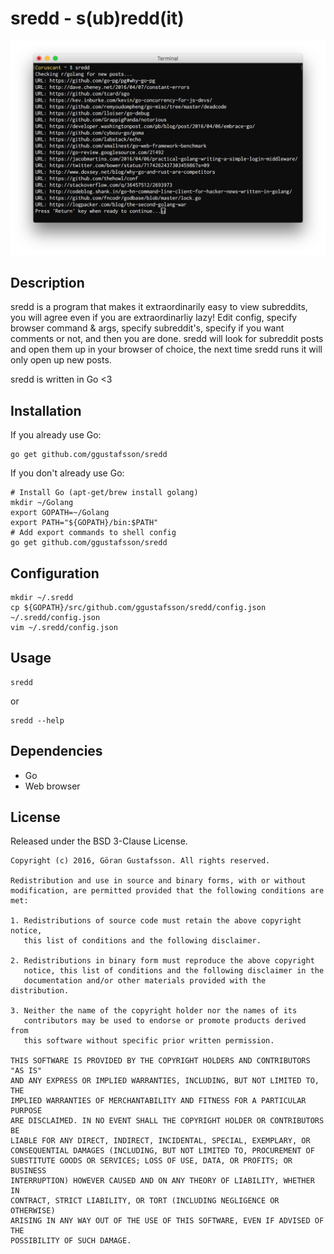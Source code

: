 sredd - s(ub)redd(it)
=====================

![Preview](https://github.com/ggustafsson/sredd/raw/master/Preview.png)

Description
-----------
sredd is a program that makes it extraordinarily easy to view subreddits, you
will agree even if you are extraordinarliy lazy! Edit config, specify browser
command & args, specify subreddit's, specify if you want comments or not, and
then you are done. sredd will look for subreddit posts and open them up in your
browser of choice, the next time sredd runs it will only open up new posts.

sredd is written in Go <3

Installation
------------
If you already use Go:

    go get github.com/ggustafsson/sredd

If you don't already use Go:

    # Install Go (apt-get/brew install golang)
    mkdir ~/Golang
    export GOPATH=~/Golang
    export PATH="${GOPATH}/bin:$PATH"
    # Add export commands to shell config
    go get github.com/ggustafsson/sredd

Configuration
-------------
    mkdir ~/.sredd
    cp ${GOPATH}/src/github.com/ggustafsson/sredd/config.json ~/.sredd/config.json
    vim ~/.sredd/config.json

Usage
-----
    sredd

or

    sredd --help

Dependencies
------------
- Go
- Web browser

License
-------
Released under the BSD 3-Clause License.

    Copyright (c) 2016, Göran Gustafsson. All rights reserved.

    Redistribution and use in source and binary forms, with or without
    modification, are permitted provided that the following conditions are met:

    1. Redistributions of source code must retain the above copyright notice,
       this list of conditions and the following disclaimer.

    2. Redistributions in binary form must reproduce the above copyright
       notice, this list of conditions and the following disclaimer in the
       documentation and/or other materials provided with the distribution.

    3. Neither the name of the copyright holder nor the names of its
       contributors may be used to endorse or promote products derived from
       this software without specific prior written permission.

    THIS SOFTWARE IS PROVIDED BY THE COPYRIGHT HOLDERS AND CONTRIBUTORS "AS IS"
    AND ANY EXPRESS OR IMPLIED WARRANTIES, INCLUDING, BUT NOT LIMITED TO, THE
    IMPLIED WARRANTIES OF MERCHANTABILITY AND FITNESS FOR A PARTICULAR PURPOSE
    ARE DISCLAIMED. IN NO EVENT SHALL THE COPYRIGHT HOLDER OR CONTRIBUTORS BE
    LIABLE FOR ANY DIRECT, INDIRECT, INCIDENTAL, SPECIAL, EXEMPLARY, OR
    CONSEQUENTIAL DAMAGES (INCLUDING, BUT NOT LIMITED TO, PROCUREMENT OF
    SUBSTITUTE GOODS OR SERVICES; LOSS OF USE, DATA, OR PROFITS; OR BUSINESS
    INTERRUPTION) HOWEVER CAUSED AND ON ANY THEORY OF LIABILITY, WHETHER IN
    CONTRACT, STRICT LIABILITY, OR TORT (INCLUDING NEGLIGENCE OR OTHERWISE)
    ARISING IN ANY WAY OUT OF THE USE OF THIS SOFTWARE, EVEN IF ADVISED OF THE
    POSSIBILITY OF SUCH DAMAGE.
